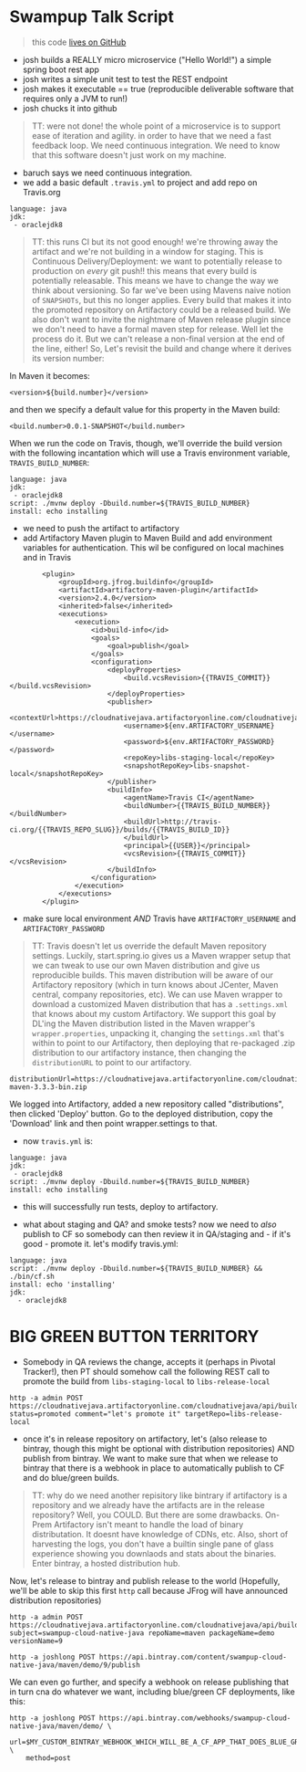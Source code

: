 # Swampup Talk Script

> this code [lives on GitHub](https://github.com/jbaruch/swampup-spring-boot-demo)

* josh builds a REALLY micro microservice ("Hello World!") a simple spring boot rest app
* josh writes a simple unit test to test the REST endpoint
* josh makes it executable == true (reproducible deliverable software that requires only a JVM to run!)
* josh chucks it into github

> TT: were not done! the whole point of a microservice is to support ease of iteration and agility. in order  to have that we need a fast feedback loop. We need continuous integration. We need to know that this software doesn't just work on my machine.

* baruch says we need continuous integration.
* we add a basic default `.travis.yml` to project and add repo on Travis.org
```
language: java
jdk:
 - oraclejdk8
```
> TT: this runs CI but its not good enough! we're throwing away the artifact and we're not building in a window for staging. This is Continuous Delivery/Deployment: we want to potentially release to production on *every* git push!! this means that every build is potentially releasable. This means we have to change the way we think about versioning. So far we've been using Mavens naive notion of `SNAPSHOTs`, but this no longer applies. Every build that makes it into the promoted repository on Artifactory could be a released build. We also don't want to invite the nightmare of Maven release plugin since we don't need to have a formal maven step for release. Well let the process do it. But we can't release a non-final version at the end of the line, either! So, Let's revisit the build and change where it derives its version number:

In Maven it becomes:
```
<version>${build.number}</version>
```
and then we specify a default value for this property in the Maven build:
```
<build.number>0.0.1-SNAPSHOT</build.number>
```

When we run the code on Travis, though, we'll override the build version with the following incantation which will use a Travis environment variable, `TRAVIS_BUILD_NUMBER`:

```
language: java
jdk:
 - oraclejdk8
script: ./mvnw deploy -Dbuild.number=${TRAVIS_BUILD_NUMBER}
install: echo installing

```

* we need to push the artifact to artifactory
* add Artifactory Maven plugin to Maven Build and add environment variables for authentication. This wil be configured on local machines and in Travis

```
        <plugin>
            <groupId>org.jfrog.buildinfo</groupId>
            <artifactId>artifactory-maven-plugin</artifactId>
            <version>2.4.0</version>
            <inherited>false</inherited>
            <executions>
                <execution>
                    <id>build-info</id>
                    <goals>
                        <goal>publish</goal>
                    </goals>
                    <configuration>
                        <deployProperties>
                            <build.vcsRevision>{{TRAVIS_COMMIT}}</build.vcsRevision>
                        </deployProperties>
                        <publisher>
                            <contextUrl>https://cloudnativejava.artifactoryonline.com/cloudnativejava</contextUrl>
                            <username>${env.ARTIFACTORY_USERNAME}</username>
                            <password>${env.ARTIFACTORY_PASSWORD}</password>
                            <repoKey>libs-staging-local</repoKey>
                            <snapshotRepoKey>libs-snapshot-local</snapshotRepoKey>
                        </publisher>
                        <buildInfo>
                            <agentName>Travis CI</agentName>
                            <buildNumber>{{TRAVIS_BUILD_NUMBER}}</buildNumber>
                            <buildUrl>http://travis-ci.org/{{TRAVIS_REPO_SLUG}}/builds/{{TRAVIS_BUILD_ID}}
                            </buildUrl>
                            <principal>{{USER}}</principal>
                            <vcsRevision>{{TRAVIS_COMMIT}}</vcsRevision>
                        </buildInfo>
                    </configuration>
                </execution>
            </executions>
        </plugin>

```
* make sure local environment *AND* Travis have `ARTIFACTORY_USERNAME` and `ARTIFACTORY_PASSWORD`

> TT: Travis doesn't let us override the default Maven repository settings.  Luckily, start.spring.io gives us a Maven wrapper setup that we can tweak to use our own Maven distribution and give us reproducible builds. This maven distribution will be aware of our Artifactory repository (which in turn knows about JCenter, Maven central, company repositories, etc). We can use Maven wrapper to download a customized Maven distribution that has a `.settings.xml` that knows about my custom Artifactory. We support this goal by DL'ing the Maven distribution listed in the Maven wrapper's `wrapper.properties`, unpacking it, changing the `settings.xml` that's within to point to our Artifactory, then deploying that re-packaged .zip distribution to our artifactory instance, then changing the `distributionURL` to point to our artifactory.

```
distributionUrl=https://cloudnativejava.artifactoryonline.com/cloudnativejava/distributions/apache-maven-3.3.3-bin.zip
```

We logged into Artifactory, added a new repository called "distributions", then clicked 'Deploy' button. Go to the deployed distribution, copy the 'Download' link and then point wrapper.settings to that.

* now `travis.yml` is:

```
language: java
jdk:
 - oraclejdk8
script: ./mvnw deploy -Dbuild.number=${TRAVIS_BUILD_NUMBER}
install: echo installing
```

* this will successfully run tests, deploy to artifactory.

* what about staging and QA? and smoke tests? now we need to *also* publish to CF so somebody can then review it in QA/staging and - if it's good - promote it. let's modify travis.yml:

```
language: java
script: ./mvnw deploy -Dbuild.number=${TRAVIS_BUILD_NUMBER} && ./bin/cf.sh
install: echo 'installing'
jdk:
  - oraclejdk8
```


# BIG GREEN BUTTON TERRITORY

* Somebody in QA reviews the change, accepts it (perhaps in Pivotal Tracker!), then PT should somehow call the following REST call to promote the build from `libs-staging-local` to `libs-release-local`

```
http -a admin POST https://cloudnativejava.artifactoryonline.com/cloudnativejava/api/build/promote/demo/9 status=promoted comment="let's promote it" targetRepo=libs-release-local
```



* once it's in release repository on artifactory, let's (also release to bintray, though this might be optional with distribution repositories) AND publish from bintray. We want to make sure that when we release to bintray that there is a webhook in place to automatically publish to CF and do blue/green builds.


> TT: why do we need another repisitory like bintrary if artifactory is a repository and we already have the artifacts are in the release repository? Well, you COULD. But there are some drawbacks. On-Prem Artifactory isn't meant to handle the load of binary distributation. It doesnt have knowledge of CDNs, etc. Also, short of harvesting the logs, you don't have a builtin single pane of glass experience showing you downlaods and stats about the binaries. Enter bintray, a hosted distribution hub.

Now, let's release to bintray and publish release to the world (Hopefully, we'll be able to skip this first `http` call because JFrog will have announced distribution repositories)

```
http -a admin POST https://cloudnativejava.artifactoryonline.com/cloudnativejava/api/build/pushToBintray/demo/9 subject=swampup-cloud-native-java repoName=maven packageName=demo versionName=9

http -a joshlong POST https://api.bintray.com/content/swampup-cloud-native-java/maven/demo/9/publish
```

We can even go further, and specify a webhook on release publishing that in turn cna do whatever we want, including blue/green CF deployments, like this:

```
http -a joshlong POST https://api.bintray.com/webhooks/swampup-cloud-native-java/maven/demo/ \
    url=$MY_CUSTOM_BINTRAY_WEBHOOK_WHICH_WILL_BE_A_CF_APP_THAT_DOES_BLUE_GREEN_DEPLOY_OF_APP \
    method=post

```
